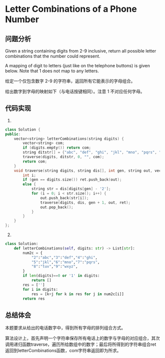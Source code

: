 #  Letter Combinations of a Phone Number

## 问题分析
Given a string containing digits from 2-9 inclusive, return all possible letter combinations that the number could represent.

A mapping of digit to letters (just like on the telephone buttons) is given below. Note that 1 does not map to any letters.

给定一个仅包含数字 2-9 的字符串，返回所有它能表示的字母组合。

给出数字到字母的映射如下（与电话按键相同）。注意 1 不对应任何字母。

## 代码实现
1.
``` C++
class Solution {
public:
    vector<string> letterCombinations(string digits) {
        vector<string> com;
        if (digits.empty()) return com;
        string ditstr[] = {"abc", "def", "ghi", "jkl", "mno", "pqrs", "tuv", "wxyz"};
        traverse(digits, ditstr, 0, "", com);
        return com;
    }
    void traverse(string digits, string dis[], int gen, string out, vector<string> &ret) {
        int i;
        if (gen == digits.size()) ret.push_back(out);
        else {
            string str = dis[digits[gen] - '2'];
            for (i = 0; i < str.size(); i++) {
                out.push_back(str[i]);
                traverse(digits, dis, gen + 1, out, ret);
                out.pop_back();
            }
        }
    }
};
```

2.
```python
class Solution:
    def letterCombinations(self, digits: str) -> List[str]:
        num2c = {
            "2":"abc","3":"def","4":"ghi",
            "5":"jkl","6":"mno","7":"pqrs",
            "8":"tuv","9":"wxyz",
        }
        if len(digits)==0 or '1' in digits:
            return []
        res = ['']
        for i in digits:
            res = [k+j for k in res for j in num2c[i]]
        return res
```

## 总结体会

本题要求从给出的电话数字中，得到所有字母的排列组合方式。

算法设计上，首先声明一个字符串保存所有电话上的数字与字母的对应组合，其次调用递归函数traverse，遍历所给数组中的数字；最后将所得到的字符串组合ret返回到letterCombinations函数，com字符串返回即为所求。



